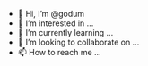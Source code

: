 - 👋 Hi, I’m @godum
- 👀 I’m interested in ...
- 🌱 I’m currently learning ...
- 💞️ I’m looking to collaborate on ...
- 📫 How to reach me ...

<!---
godum/godum is a ✨ special ✨ repository because its `README.md` (this file) appears on your GitHub profile.
You can click the Preview link to take a look at your changes.
--->
